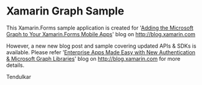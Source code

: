 # Xamarin Graph Sample

This Xamarin.Forms sample application is created for '[Adding the Microsoft Graph to Your Xamarin.Forms Mobile Apps](https://blog.xamarin.com/using-graph-sdk-xamarin-forms-mobile-apps/)' blog on http://blog.xamarin.com 

However, a new new blog post and sample covering updated APIs & SDKs is available. Please refer '[Enterprise Apps Made Easy with New Authentication & Microsoft Graph Libraries](https://blog.xamarin.com/enterprise-apps-made-easy-updated-libraries-apis/)' blog on http://blog.xamarin.com for more details.

Tendulkar
